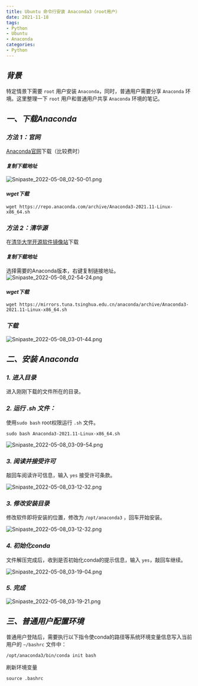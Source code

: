 ```yaml
---
title: Ubuntu 命令行安装 Anaconda3（root用户）
date: 2021-11-18
tags:
- Python
- Ubuntu
- Anaconda
categories:
- Python
---
```


## ***背景***

特定情景下需要 `root` 用户安装 `Anaconda`，同时，普通用户需要分享 `Anaconda` 环境。这里整理一下 `root` 用户和普通用户共享 `Anaconda` 环境的笔记。
## ***一、下载Anaconda***
### ***方法 1：官网***
[Anaconda官网](https://www.anaconda.com/products/distribution)下载（比较费时）
#### ***复制下载地址***
![Snipaste_2022-05-08_02-50-01.png](https://img-blog.csdnimg.cn/img_convert/9d9a3b3fe9b8a169b62fa6e7d4faf8fd.png)
#### ***wget下载***
```shell
wget https://repo.anaconda.com/archive/Anaconda3-2021.11-Linux-x86_64.sh
```

### ***方法 2：清华源***
在[清华大学开源软件镜像站](https://mirrors.tuna.tsinghua.edu.cn/anaconda/archive/)下载
#### ***复制下载地址***
选择需要的Anaconda版本，右键复制链接地址。
![Snipaste_2022-05-08_02-54-24.png](https://img-blog.csdnimg.cn/img_convert/5c8ed78d5235e0106a222fbf9ceaf563.png)
#### ***wget下载***
```shell
wget https://mirrors.tuna.tsinghua.edu.cn/anaconda/archive/Anaconda3-2021.11-Linux-x86_64.sh
```

### ***下载***

![Snipaste_2022-05-08_03-01-44.png](https://img-blog.csdnimg.cn/img_convert/777c982f876f4a825a39e6badf198320.png)

## ***二、安装 Anaconda***

### ***1. 进入目录***

进入刚刚下载的文件所在的目录。

### ***2. 运行 .sh 文件：***
使用`sudo bash` root权限运行 `.sh` 文件。

```shell
sudo bash Anaconda3-2021.11-Linux-x86_64.sh
```

![Snipaste_2022-05-08_03-09-54.png](https://s2.loli.net/2022/05/08/y3e15LQJh6bY4AC.png)

### ***3. 阅读并接受许可***

敲回车阅读许可信息，输入 `yes`  接受许可条款。

![Snipaste_2022-05-08_03-12-32.png](https://s2.loli.net/2022/05/08/Ky7OEVFbz4wjXhu.png)

### ***3. 修改安装目录***

修改软件即将安装的位置，修改为 `/opt/anaconda3` ，回车开始安装。

![Snipaste_2022-05-08_03-12-32.png](https://s2.loli.net/2022/05/08/Ky7OEVFbz4wjXhu.png)

### ***4. 初始化conda***

文件解压完成后，收到是否初始化conda的提示信息，输入 `yes`，敲回车继续。

![Snipaste_2022-05-08_03-19-04.png](https://s2.loli.net/2022/05/08/GEwqjZcBfuiDoLS.png)

### ***5. 完成***

![Snipaste_2022-05-08_03-19-21.png](https://s2.loli.net/2022/05/08/XFmJqGN3goPEabU.png)

## ***三、普通用户配置环境***

普通用户登陆后，需要执行以下指令使conda的路径等系统环境变量信息写入当前用户的 `~/bashrc` 文件中：

```shell
/opt/anaconda3/bin/conda init bash
```

刷新环境变量

```shell
source .bashrc
```
